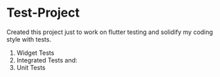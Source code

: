 # Test-Project

Created this project just to work on flutter testing and solidify my coding style with tests. 

1) Widget Tests
2) Integrated Tests and:
3) Unit Tests

